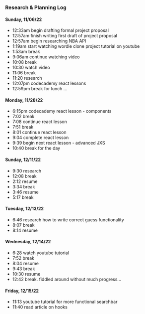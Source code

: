 ### Research & Planning Log
#### Sunday, 11/06/22
* 12:33am begin drafting formal project proposal
* 12:57am finish writing first draft of project proposal
* 12:57am begin researching NBA API
* 1:19am start watching wordle clone project tutorial on youtube
* 1:53am break
* 9:06am continue watching video
* 10:08 break
* 10:30 watch video
* 11:06 break
* 11:20 research 
* 12:07pm codecademy react lessons
* 12:59pm break for lunch
…

#### Monday, 11/28/22
* 6:15pm codecademy react lesson - components
* 7:02 break
* 7:08 continue react lesson
* 7:51 break
* 8:01 continue react lesson
* 9:04 complete react lesson
* 9:39 begin next react lesson - advanced JXS
* 10:40 break for the day

#### Sunday, 12/11/22
* 9:30 research
* 12:08 break
* 2:12 resume
* 3:34 break
* 3:46 resume
* 5:17 break

#### Tuesday, 12/13/22
* 6:46 research how to write correct guess functionality
* 8:07 break
* 8:14 resume

#### Wednesday, 12/14/22
* 6:28 watch youtube tutorial
* 7:52 break
* 8:04 resume
* 9:43 break
* 10:30 resume
* 12:42 break. fiddled around without much progress...

#### Friday, 12/15/22
* 11:13 youtube tutorial for more functional searchbar
* 11:40 read article on hooks